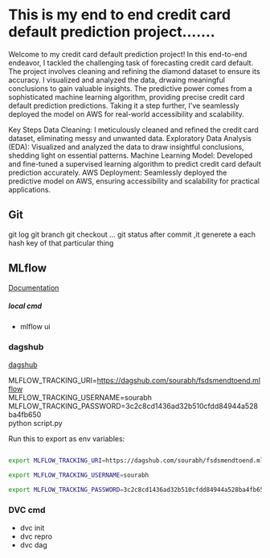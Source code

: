 # This is my end to end credit card default prediction project.......
Welcome to my credit card default prediction project! In this end-to-end endeavor, I tackled the challenging task of forecasting credit card default. The project involves cleaning and refining the diamond dataset to ensure its accuracy. I visualized and analyzed the data, drwaing meaningful conclusions to gain valuable insights. The predictive power comes from a sophisticated machine learning algorithm, providing precise credit card default prediction predictions. Taking it a step further, I've seamlessly deployed the model on AWS for real-world accessibility and scalability.

Key Steps
Data Cleaning: I meticulously cleaned and refined the credit card dataset, eliminating messy and unwanted data.
Exploratory Data Analysis (EDA): Visualized and analyzed the data to draw insightful conclusions, shedding light on essential patterns.
Machine Learning Model: Developed and fine-tuned a supervised learning algorithm to predict credit card default prediction accurately.
AWS Deployment: Seamlessly deployed the predictive model on AWS, ensuring accessibility and scalability for practical applications.













## Git
git log
git branch
git checkout ...
git status
after commit ,it generete a each hash key of that particular thing






## MLflow

[Documentation](https://mlflow.org/docs/latest/index.html)


##### local cmd
- mlflow ui

### dagshub
[dagshub](https://dagshub.com/)

MLFLOW_TRACKING_URI=https://dagshub.com/sourabh/fsdsmendtoend.mlflow \
MLFLOW_TRACKING_USERNAME=sourabh \
MLFLOW_TRACKING_PASSWORD=3c2c8cd1436ad32b510cfdd84944a528ba4fb650 \
python script.py

Run this to export as env variables:

```bash

export MLFLOW_TRACKING_URI=https://dagshub.com/sourabh/fsdsmendtoend.mlflow

export MLFLOW_TRACKING_USERNAME=sourabh

export MLFLOW_TRACKING_PASSWORD=3c2c8cd1436ad32b510cfdd84944a528ba4fb650

```


### DVC cmd
- dvc init
- dvc repro
- dvc dag
